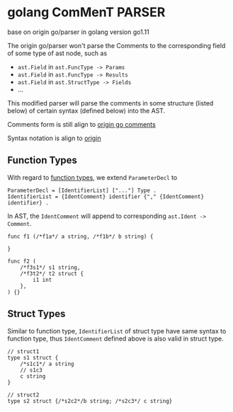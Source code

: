 # golang ComMenT PARSER

base on origin go/parser in golang version go1.11

The origin go/parser won't parse the Comments to the corresponding field of some type of ast node, such as 
+ `ast.Field` in `ast.FuncType -> Params`
+ `ast.Field` in `ast.FuncType -> Results`
+ `ast.Field` in `ast.StructType -> Fields`
+ ...

This modified parser will parse the comments in some structure (listed below) of certain syntax (defined below) into the AST.

Comments form is still align to [origin go comments](https://golang.org/ref/spec#Comments)

Syntax notation is align to [origin](https://golang.org/ref/spec#Notation)

## Function Types

With regard to [function types](https://golang.org/ref/spec#Function_types), we extend `ParameterDecl` to

```
ParameterDecl = [IdentifierList] ["..."] Type .
IdentifierList = {IdentComment} identifier {"," {IdentComment} identifier} .
```
<!--`IdentifierList = identifier {IdentComment} {"," identifier} .`-->

In AST, the `IdentComment` will append to corresponding `ast.Ident -> Comment`.

```
func f1 (/*f1a*/ a string, /*f1b*/ b string) {

}

func f2 (
    /*f3s1*/ s1 string,
    /*f3t2*/ t2 struct {
        i1 int
    },
) {}
```

## Struct Types
Similar to function type, `IdentifierList` of struct type have same syntax to function type, thus `IdentComment` defined above is also valid in struct type.

```
// struct1
type s1 struct {
    /*s1c1*/ a string
    // s1c3
    c string
}

// struct2
type s2 struct {/*s2c2*/b string; /*s2c3*/ c string}
```